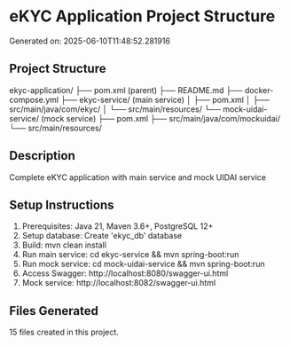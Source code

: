 # eKYC Application Project Structure

Generated on: 2025-06-10T11:48:52.281916

## Project Structure

ekyc-application/
├── pom.xml (parent)
├── README.md
├── docker-compose.yml
├── ekyc-service/ (main service)
│   ├── pom.xml
│   ├── src/main/java/com/ekyc/
│   └── src/main/resources/
└── mock-uidai-service/ (mock service)
    ├── pom.xml
    ├── src/main/java/com/mockuidai/
    └── src/main/resources/


## Description
Complete eKYC application with main service and mock UIDAI service

## Setup Instructions

1. Prerequisites: Java 21, Maven 3.6+, PostgreSQL 12+
2. Setup database: Create 'ekyc_db' database
3. Build: mvn clean install
4. Run main service: cd ekyc-service && mvn spring-boot:run
5. Run mock service: cd mock-uidai-service && mvn spring-boot:run
6. Access Swagger: http://localhost:8080/swagger-ui.html
7. Mock service: http://localhost:8082/swagger-ui.html


## Files Generated
15 files created in this project.
